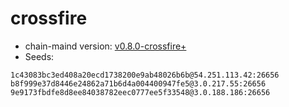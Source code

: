 # crossfire

- chain-maind version: [v0.8.0-crossfire+](https://github.com/crypto-com/chain-main/releases)
- Seeds:

```
1c43083bc3ed408a20ecd1738200e9ab48026b6b@54.251.113.42:26656
b8f999e37d8446e24862a71b6d4a004400947fe5@3.0.217.55:26656
9e9173fbdfe8d8ee84038782eec0777ee5f33548@3.0.188.186:26656
```
